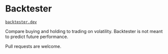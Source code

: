 # Backtester

[`backtester.dev`](https://backtester.dev/)

Compare buying and holding to trading on volatility.
Backtester is not meant to predict future performance.

Pull requests are welcome.